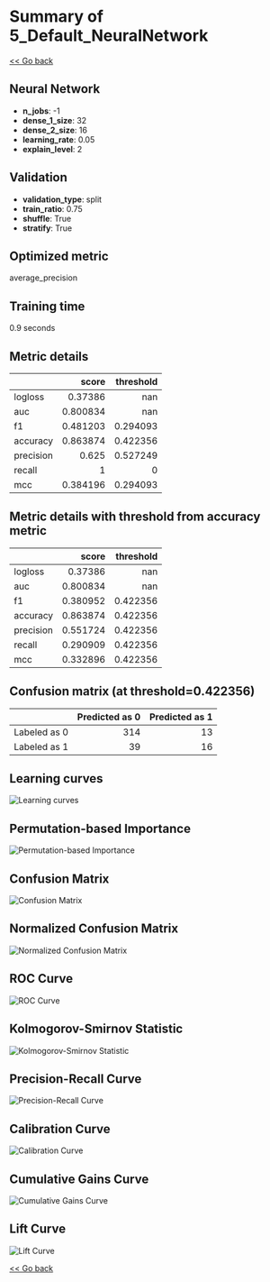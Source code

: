 # Summary of 5_Default_NeuralNetwork

[<< Go back](../README.md)


## Neural Network
- **n_jobs**: -1
- **dense_1_size**: 32
- **dense_2_size**: 16
- **learning_rate**: 0.05
- **explain_level**: 2

## Validation
 - **validation_type**: split
 - **train_ratio**: 0.75
 - **shuffle**: True
 - **stratify**: True

## Optimized metric
average_precision

## Training time

0.9 seconds

## Metric details
|           |    score |   threshold |
|:----------|---------:|------------:|
| logloss   | 0.37386  |  nan        |
| auc       | 0.800834 |  nan        |
| f1        | 0.481203 |    0.294093 |
| accuracy  | 0.863874 |    0.422356 |
| precision | 0.625    |    0.527249 |
| recall    | 1        |    0        |
| mcc       | 0.384196 |    0.294093 |


## Metric details with threshold from accuracy metric
|           |    score |   threshold |
|:----------|---------:|------------:|
| logloss   | 0.37386  |  nan        |
| auc       | 0.800834 |  nan        |
| f1        | 0.380952 |    0.422356 |
| accuracy  | 0.863874 |    0.422356 |
| precision | 0.551724 |    0.422356 |
| recall    | 0.290909 |    0.422356 |
| mcc       | 0.332896 |    0.422356 |


## Confusion matrix (at threshold=0.422356)
|              |   Predicted as 0 |   Predicted as 1 |
|:-------------|-----------------:|-----------------:|
| Labeled as 0 |              314 |               13 |
| Labeled as 1 |               39 |               16 |

## Learning curves
![Learning curves](learning_curves.png)

## Permutation-based Importance
![Permutation-based Importance](permutation_importance.png)
## Confusion Matrix

![Confusion Matrix](confusion_matrix.png)


## Normalized Confusion Matrix

![Normalized Confusion Matrix](confusion_matrix_normalized.png)


## ROC Curve

![ROC Curve](roc_curve.png)


## Kolmogorov-Smirnov Statistic

![Kolmogorov-Smirnov Statistic](ks_statistic.png)


## Precision-Recall Curve

![Precision-Recall Curve](precision_recall_curve.png)


## Calibration Curve

![Calibration Curve](calibration_curve_curve.png)


## Cumulative Gains Curve

![Cumulative Gains Curve](cumulative_gains_curve.png)


## Lift Curve

![Lift Curve](lift_curve.png)



[<< Go back](../README.md)
